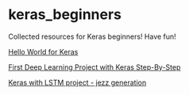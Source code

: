 # keras_beginners
Collected resources for Keras beginners! Have fun!

[Hello World for Keras](https://github.com/fastforwardlabs/keras-hello-world/blob/master/kerashelloworld.ipynb)

[First Deep Learning Project with Keras Step-By-Step](https://machinelearningmastery.com/tutorial-first-neural-network-python-keras/)

[Keras with LSTM project - jezz generation]()
